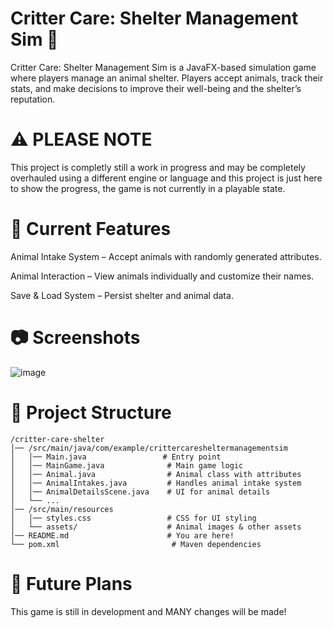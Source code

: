 # Critter Care: Shelter Management Sim 🐾

Critter Care: Shelter Management Sim is a JavaFX-based simulation game where players manage an animal shelter. Players accept animals, track their stats, and make decisions to improve their well-being and the shelter’s reputation.
# ⚠️ PLEASE NOTE
This project is completly still a work in progress and may be completely overhauled using a different engine or language and this project is just here to show the progress, the game is not currently in a playable state.

# 🚀 Current Features

Animal Intake System – Accept animals with randomly generated attributes.

Animal Interaction – View animals individually and customize their names.

Save & Load System – Persist shelter and animal data.

# 📷 Screenshots
![image](https://github.com/user-attachments/assets/85f71655-f7e6-4439-984a-494b6083223a)

# 🔧 Project Structure
```
/critter-care-shelter
│── /src/main/java/com/example/crittercaresheltermanagementsim
│   │── Main.java                 # Entry point
│   │── MainGame.java              # Main game logic
│   │── Animal.java                # Animal class with attributes
│   │── AnimalIntakes.java         # Handles animal intake system
│   │── AnimalDetailsScene.java    # UI for animal details
│   └── ...
│── /src/main/resources
│   │── styles.css                 # CSS for UI styling
│   └── assets/                    # Animal images & other assets
│── README.md                      # You are here!
└── pom.xml                         # Maven dependencies
```

# 🔮 Future Plans

This game is still in development and MANY changes will be made!

